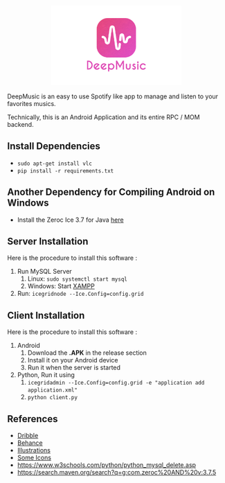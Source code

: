 <p align="center">
   <img src="GithubAssets/Logo.png" width="60%">
</p>

DeepMusic is an easy to use Spotify like app to manage and listen to your favorites musics.

Technically, this is an Android Application and its entire RPC / MOM backend.

<!-- ![Preview](GithubAssets/Preview.png) -->
## Install Dependencies
* `sudo apt-get install vlc`
* `pip install -r requirements.txt`

## Another Dependency for Compiling Android on Windows
* Install the Zeroc Ice 3.7 for Java [here](https://zeroc.com/downloads/ice/3.7/java)

## Server Installation
Here is the procedure to install this software :
1. Run MySQL Server
   1. Linux: `sudo systemctl start mysql`
   2. Windows: Start [XAMPP](https://www.apachefriends.org/fr/index.html)
2. Run: `icegridnode --Ice.Config=config.grid`

## Client Installation
Here is the procedure to install this software :
1. Android
   1. Download the **.APK** in the release section
   2. Install it on your Android device
   3. Run it when the server is started
2. Python, Run it using
   1. `icegridadmin --Ice.Config=config.grid -e "application add application.xml"`
   2. `python client.py`

## References
* [Dribble](https://dribbble.com/)
* [Behance](https://www.behance.net/)
* [Illustrations](https://undraw.co/illustrations)
* [Some Icons](http://flaticon.com/)
* https://www.w3schools.com/python/python_mysql_delete.asp
* https://search.maven.org/search?q=g:com.zeroc%20AND%20v:3.7.5
